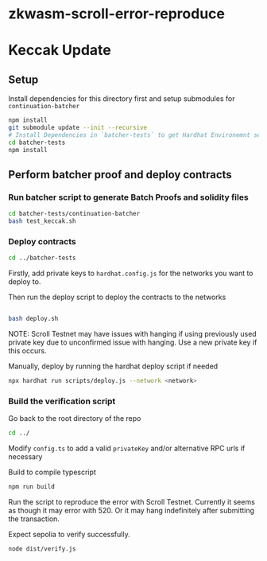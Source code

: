 # zkwasm-scroll-error-reproduce

# Keccak Update

## Setup

Install dependencies for this directory first and setup submodules for `continuation-batcher`

```bash
npm install
git submodule update --init --recursive
# Install Dependencies in `batcher-tests` to get Hardhat Environemnt setup correctly
cd batcher-tests
npm install
```

## Perform batcher proof and deploy contracts

### Run batcher script to generate Batch Proofs and solidity files

```bash
cd batcher-tests/continuation-batcher
bash test_keccak.sh
```

### Deploy contracts

```bash
cd ../batcher-tests
```

Firstly, add private keys to `hardhat.config.js` for the networks you want to deploy to.

Then run the deploy script to deploy the contracts to the networks

```bash

bash deploy.sh
```

NOTE: Scroll Testnet may have issues with hanging if using previously used private key due to unconfirmed issue with hanging. Use a new private key if this occurs.

Manually, deploy by running the hardhat deploy script if needed

```bash
npx hardhat run scripts/deploy.js --network <network>
```

### Build the verification script

Go back to the root directory of the repo

```bash
cd ../
```

Modify `config.ts` to add a valid `privateKey` and/or alternative RPC urls if necessary

Build to compile typescript

```bash
npm run build
```

Run the script to reproduce the error with Scroll Testnet. Currently it seems as though it may error with 520. Or it may hang indefinitely after submitting the transaction.

Expect sepolia to verify successfully.

```bash
node dist/verify.js
```

<!-- ### Expected failure with SHA256

The script will attempt to verify the proof on Sepolia with 2 separate Contracts with address A and B. These should both succeed.

The script will then attempt to verify the proof on Scroll Testnet. This should fail with the `missing revert data` during `eth_estimateGas` rpc call. -->
